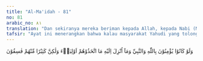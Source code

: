 ```yaml
---
title: "Al-Ma'idah - 81"
no: 81
arabic_no: ٨١
translation: "Dan sekiranya mereka beriman kepada Allah, kepada Nabi (Muhammad) dan kepada apa yang diturunkan kepadanya, niscaya mereka tidak akan menjadikan orang musyrik itu sebagai teman setia. Tetapi banyak di antara mereka orang-orang yang fasik."
tafsir: "Ayat ini menerangkan bahwa kalau masyarakat Yahudi yang tolong-menolong dengan kaum musyrik Arab itu beriman kepada Nabi Musa sebagaimana pengakuan mereka, serta beriman kepada ajaran-ajaran yang dibawa oleh Nabi Musa, tentulah mereka tidak mungkin tolong-menolong dengan orang-orang musyrik yang menyembah berhala. Karena ajaran agama mereka yang murni tidak dapat membenarkan hal itu. Tetapi kebanyakan mereka adalah orang fasik yang oleh karenanya mereka dapat bersatu dan berkerja sama karena diikat oleh suatu kepentingan yaitu menentang Nabi Muhammad, menolak ajaran-ajaran Al-Qur'an dan berusaha membikin jera orang yang beriman kepada Muhammad."
---
```


وَلَوْ كَانُوْا يُؤْمِنُوْنَ بِاللّٰهِ وَالنَّبِيِّ وَمَآ اُنْزِلَ اِلَيْهِ مَا اتَّخَذُوْهُمْ اَوْلِيَاۤءَ وَلٰكِنَّ كَثِيْرًا مِّنْهُمْ فٰسِقُوْنَ
